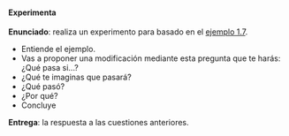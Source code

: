 #### Experimenta

**Enunciado**: realiza un experimento para basado en el [ejemplo 1.7](https://natureofcode.com/vectors/#example-17-motion-101-velocity).

- Entiende el ejemplo.
- Vas a proponer una modificación mediante esta pregunta que te harás: ¿Qué pasa si...?
- ¿Qué te imaginas que pasará?
- ¿Qué pasó?
- ¿Por qué?
- Concluye

**Entrega**: la respuesta a las cuestiones anteriores.